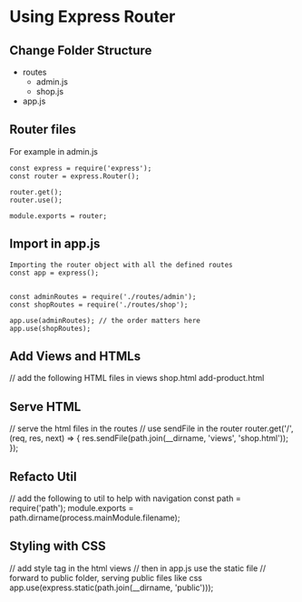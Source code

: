 # Using Express Router
## Change Folder Structure 
- routes
    - admin.js
    - shop.js
- app.js


## Router files
For example in admin.js

```
const express = require('express');
const router = express.Router();

router.get();
router.use();

module.exports = router; 
```

## Import in app.js

```
Importing the router object with all the defined routes
const app = express();


const adminRoutes = require('./routes/admin'); 
const shopRoutes = require('./routes/shop');

app.use(adminRoutes); // the order matters here
app.use(shopRoutes); 
```


## Add Views and HTMLs
// add the following HTML files in views
shop.html 
add-product.html 


## Serve HTML
// serve the html files in the routes
// use sendFile in the router 
router.get('/', (req, res, next) => {
    res.sendFile(path.join(__dirname, 'views', 'shop.html'));
});


## Refacto Util
// add the following to util to help with navigation
const path = require('path');
module.exports = path.dirname(process.mainModule.filename);

## Styling with CSS
// add style tag in the html views
// then in app.js use the static file 
// forward to public folder, serving public files like css 
app.use(express.static(path.join(__dirname, 'public')));